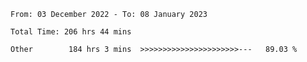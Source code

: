 <!--START_SECTION:waka-->

```text
From: 03 December 2022 - To: 08 January 2023

Total Time: 206 hrs 44 mins

Other        184 hrs 3 mins  >>>>>>>>>>>>>>>>>>>>>>---   89.03 %
```

<!--END_SECTION:waka-->